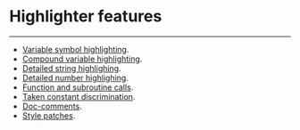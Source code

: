 Highlighter features
====================

--------------------------------------

- [Variable symbol highlighting](var-symbol/).
- [Compound variable highlighting](compound-variable/).
- [Detailed string highlighing](strings/).
- [Detailed number highlighing](numbers/).
- [Function and subroutine calls](calls/).
- [Taken constant discrimination](taken-constant/).
- [Doc-comments](doc-comments/).
- [Style patches](patches/).
